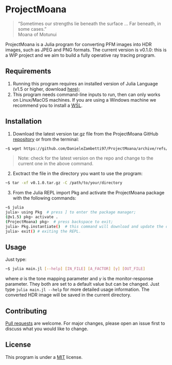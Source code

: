 # ProjectMoana

> “Sometimes our strengths lie beneath the surface … Far beneath, in some cases.”     
Moana of Motunui

ProjectMoana is a Julia program for converting PFM images into HDR images, such as JPEG and PNG formats. 
The current version is v0.1.0: this is a WIP project and we aim to build a fully operative ray tracing program. 

## Requirements

1. Running this program requires an installed version of Julia Language (v1.5 or higher, download [here](https://julialang.org/downloads/));
2. This program needs command-line inputs to run, then can only works on Linux/MacOS machines. If you are using a Windows machine we recommend you to install a [WSL](https://docs.microsoft.com/it-it/windows/wsl/install-win10).

## Installation

1. Download the latest version tar.gz file from the ProjectMoana GitHub [repository](https://github.com/DanieleZambetti97/ProjectMoana/releases/tag/v0.1.0) or from the terminal:
```bash
~$ wget https://github.com/DanieleZambetti97/ProjectMoana/archive/refs/tags/v0.1.0.tar.gz
```

> Note: check for the latest version on the repo and change to the current one in the above command.

2. Exctract the file in the directory you want to use the program:
```bash
~$ tar -xf v0.1.0.tar.gz -C /path/to/your/directory
```
3. From the Julia REPL import Pkg and activate the ProjectMoana package with the following commands:
```bash
~$ julia
julia> using Pkg  # press ] to enter the package manager;
(@v1.5) pkg> activate .
(ProjectMoana) pkg>  # press backspace to exit;
julia> Pkg.instantiate()  # this command will download and update the dependencies needed (it might take a while...);
julia> exit() # exiting the REPL.
```

## Usage

Just type:
```bash
~$ julia main.jl [--help] [IN_FILE] [A_FACTOR] [γ] [OUT_FILE]
```
where $a$ is the tone mapping parameter and $\gamma$ is the monitor-response parameter. They both are set to a default value but can be changed. 
Just type `julia main.jl --help` for more detailed usage information.
The converted HDR image will be saved in the current directory.


## Contributing
[Pull requests](https://github.com/DanieleZambetti97/ProjectMoana/pulls) are welcome. For major changes, please open an issue first to discuss what you would like to change.

## License
This program is under a [MIT](https://github.com/DanieleZambetti97/ProjectMoana/blob/master/LICENSE) license.
<!--stackedit_data:
eyJoaXN0b3J5IjpbNjgyMTgyMzgyLC0xMDY2MjQwNTIyLDgzMT
I5MzY0MCwtMTYzNjg2OTYyNCwxNzM3MzE1NTE3LC03MzMwMzE3
MzAsLTE5NzY5MDUzNzMsMjAyMDgxMTYwMl19
-->